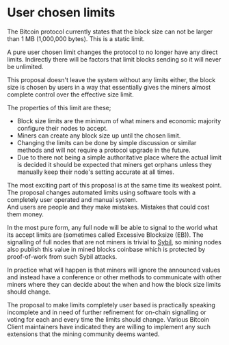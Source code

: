 # User chosen limits

The Bitcoin protocol currently states that the block size can not be larger
than 1&nbsp;MB (1,000,000&nbsp;bytes). This is a static limit.

A pure user chosen limit
changes the protocol to no longer have any direct limits. Indirectly there
will be factors that limit blocks sending so it will never be unlimited.

This proposal doesn't leave the system without any limits either, the block
size is chosen by users in a way that essentially gives the miners almost
complete control over the effective size limit.

The properties of this limit are these;

* Block size limits are the minimum of what miners and economic majority
  configure their nodes to accept.
* Miners can create any block size up until the chosen limit.
* Changing the limits can be done by simple discussion or similar methods
  and will not require a protocol upgrade in the future.
* Due to there not being a simple authoritative place where the actual limit
  is decided it should be expected that miners get orphans unless they
  manually keep their node's setting accurate at all times.

The most exciting part of this proposal is at the same time its weakest
point. The proposal changes automated limits using software tools with a
completely user operated and manual system.  
And users are people and they make mistakes. Mistakes that could cost them
money.

In the most pure form, any full node will be able to signal to the world
what its accept limits are (sometimes called Excessive Blocksize (EB)). The
signalling of full nodes that are not miners is trivial to
[Sybil](https://en.wikipedia.org/wiki/Sybil_attack), so mining nodes also
publish this value in mined blocks coinbase which is protected by
proof-of-work from such Sybil attacks.

In practice what will happen is that miners will ignore the announced values
and instead have a conference or other methods to communicate with other
miners where they can decide about the when and how the block size limits
should change.

The proposal to make limits completely user based is practically speaking
incomplete and in need of further refinement for on-chain signalling or
voting for each and every time the limits should change. Various Bitcoin
Client maintainers have indicated they are willing to implement any such
extensions that the mining community deems wanted.
